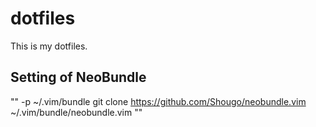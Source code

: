 # dotfiles
This is my dotfiles.

## Setting of NeoBundle
""
-p ~/.vim/bundle
git clone https://github.com/Shougo/neobundle.vim ~/.vim/bundle/neobundle.vim
""
